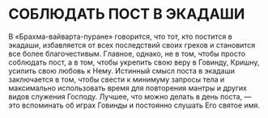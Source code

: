 # СОБЛЮДАТЬ ПОСТ В ЭКАДАШИ

В «Брахма-вайварта-пуране» говорится, что тот, кто постится в экадаши, избавляется от всех последствий своих грехов и становится все более благочестивым. Главное, однако, не в том, чтобы просто соблюдать пост, а в том, чтобы укрепить свою веру в Говинду, Кришну, усилить свою любовь к Нему. Истинный смысл поста в экадаши заключается в том, чтобы свести к минимуму запросы тела и максимально использовать время для повторения мантры и других видов служения Господу. Лучшее, что можно делать в день поста, — это вспоминать об играх Говинды и постоянно слушать Его святое имя.
